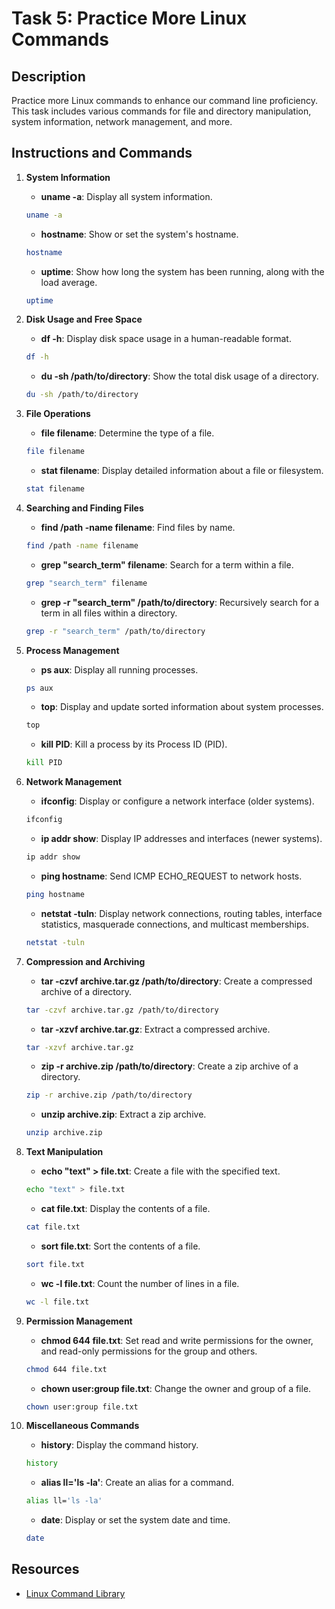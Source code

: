 # Task 5: Practice More Linux Commands

## Description
Practice more Linux commands to enhance our command line proficiency. This task includes various commands for file and directory manipulation, system information, network management, and more.

## Instructions and Commands

1. **System Information**
    - **uname -a**: Display all system information.
    ```sh
    uname -a
    ```
    - **hostname**: Show or set the system's hostname.
    ```sh
    hostname
    ```
    - **uptime**: Show how long the system has been running, along with the load average.
    ```sh
    uptime
    ```

2. **Disk Usage and Free Space**
    - **df -h**: Display disk space usage in a human-readable format.
    ```sh
    df -h
    ```
    - **du -sh /path/to/directory**: Show the total disk usage of a directory.
    ```sh
    du -sh /path/to/directory
    ```

3. **File Operations**
    - **file filename**: Determine the type of a file.
    ```sh
    file filename
    ```
    - **stat filename**: Display detailed information about a file or filesystem.
    ```sh
    stat filename
    ```

4. **Searching and Finding Files**
    - **find /path -name filename**: Find files by name.
    ```sh
    find /path -name filename
    ```
    - **grep "search_term" filename**: Search for a term within a file.
    ```sh
    grep "search_term" filename
    ```
    - **grep -r "search_term" /path/to/directory**: Recursively search for a term in all files within a directory.
    ```sh
    grep -r "search_term" /path/to/directory
    ```

5. **Process Management**
    - **ps aux**: Display all running processes.
    ```sh
    ps aux
    ```
    - **top**: Display and update sorted information about system processes.
    ```sh
    top
    ```
    - **kill PID**: Kill a process by its Process ID (PID).
    ```sh
    kill PID
    ```

6. **Network Management**
    - **ifconfig**: Display or configure a network interface (older systems).
    ```sh
    ifconfig
    ```
    - **ip addr show**: Display IP addresses and interfaces (newer systems).
    ```sh
    ip addr show
    ```
    - **ping hostname**: Send ICMP ECHO_REQUEST to network hosts.
    ```sh
    ping hostname
    ```
    - **netstat -tuln**: Display network connections, routing tables, interface statistics, masquerade connections, and multicast memberships.
    ```sh
    netstat -tuln
    ```

7. **Compression and Archiving**
    - **tar -czvf archive.tar.gz /path/to/directory**: Create a compressed archive of a directory.
    ```sh
    tar -czvf archive.tar.gz /path/to/directory
    ```
    - **tar -xzvf archive.tar.gz**: Extract a compressed archive.
    ```sh
    tar -xzvf archive.tar.gz
    ```
    - **zip -r archive.zip /path/to/directory**: Create a zip archive of a directory.
    ```sh
    zip -r archive.zip /path/to/directory
    ```
    - **unzip archive.zip**: Extract a zip archive.
    ```sh
    unzip archive.zip
    ```

8. **Text Manipulation**
    - **echo "text" > file.txt**: Create a file with the specified text.
    ```sh
    echo "text" > file.txt
    ```
    - **cat file.txt**: Display the contents of a file.
    ```sh
    cat file.txt
    ```
    - **sort file.txt**: Sort the contents of a file.
    ```sh
    sort file.txt
    ```
    - **wc -l file.txt**: Count the number of lines in a file.
    ```sh
    wc -l file.txt
    ```

9. **Permission Management**
    - **chmod 644 file.txt**: Set read and write permissions for the owner, and read-only permissions for the group and others.
    ```sh
    chmod 644 file.txt
    ```
    - **chown user:group file.txt**: Change the owner and group of a file.
    ```sh
    chown user:group file.txt
    ```

10. **Miscellaneous Commands**
    - **history**: Display the command history.
    ```sh
    history
    ```
    - **alias ll='ls -la'**: Create an alias for a command.
    ```sh
    alias ll='ls -la'
    ```
    - **date**: Display or set the system date and time.
    ```sh
    date
    ```

## Resources
- [Linux Command Library](https://linuxcommandlibrary.com)
